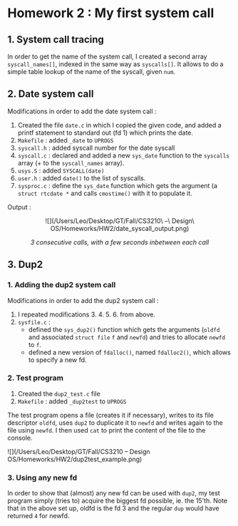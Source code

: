# Homework 2 : My first system call

## 1. System call tracing
In order to get the name of the system call, I created a second array `syscall_names[]`, indexed in the same way as `syscalls[]`. It allows to do a simple table lookup of the name of the syscall, given `num`.

## 2. Date system call
Modifications in order to add the date system call :

1. Created the file `date.c` in which I copied the given code, and added a printf statement to standard out (fd 1) which prints the date.
2. `Makefile` : added `_date` to `UPROGS`
3. `syscall.h` : added syscall number for the date syscall
4. `syscall.c` : declared and added a new `sys_date` function to the `syscalls` array (+ to the `syscall_names` array).
5. `usys.S` : added `SYSCALL(date)`
6. `user.h` : added `date()` to the list of syscalls.
7. `sysproc.c` : define the `sys_date` function which gets the argument (a `struct rtcdate *` and calls `cmostime()` with it to populate it.

Output :

<center>

![](/Users/Leo/Desktop/GT/Fall/CS3210\ –\ Design\ OS/Homeworks/HW2/date_syscall_output.png)

*3 consecutive calls, with a few seconds inbetween each call*

</center>

## 3. Dup2
### 1. Adding the dup2 system call
Modifications in order to add the dup2 system call : 

1. I repeated modifications 3. 4. 5. 6. from above.
2. `sysfile.c` :
	* defined the `sys_dup2()` function which gets the arguments (`oldfd` and associated `struct file` `f` and `newfd`) and tries to allocate `newfd` to `f`.
	* defined a new version of `fdalloc()`, named `fdalloc2()`, which allows to specify a new fd.

### 2. Test program

1. Created the `dup2_test.c` file
2. `Makefile` : added `_dup2test` to `UPROGS`

The test program opens a file (creates it if necessary), writes to its file descriptor `oldfd`, uses `dup2` to duplicate it to `newfd` and writes again to the file using `newfd`. I then used `cat` to print the content of the file to the console.

![](/Users/Leo/Desktop/GT/Fall/CS3210 – Design OS/Homeworks/HW2/dup2test_example.png)

### 3. Using any new fd

In order to show that (almost) any new fd can be used with `dup2`, my test program simply (tries to) acquire the biggest fd possible, ie. the 15'th. Note that in the above set up, oldfd is the fd 3 and the regular `dup` would have returned `4` for newfd.